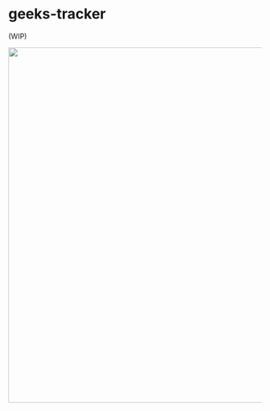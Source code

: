 # geeks-tracker

(WIP)

<img width="708" alt="" src="https://github.com/seokju-na/geeks-tracker/assets/13250888/f18af45c-9e10-48dd-a98b-ff0858702969">
